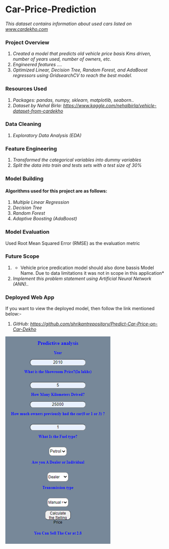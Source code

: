 # Car-Price-Prediction
*This dataset contains information about used cars listed on www.cardekho.com*
### Project Overview
1. *Created a model that predicts old vehicle price basis Kms driven, number of years used, number of owners, etc.*
1. *Engineered features ....*
3. *Optimized Linear, Decision Tree, Random Forest, and AdaBoost regressors using GridsearchCV to reach the best model.*


### Resources Used
1. *Packages: pandas, numpy, sklearn, matplotlib, seaborn*..
1. *Dataset by Nehal Birla: https://www.kaggle.com/nehalbirla/vehicle-dataset-from-cardekho*

### Data Cleaning
1. *Exploratory Data Analysis (EDA)*

### Feature Engineering
1. *Transformed the categorical variables into dummy variables*
2. *Split the data into train and tests sets with a test size of 30%*

### Model Building
#### Algorithms used for this project are as follows:
1. *Multiple Linear Regression*
2. *Decision Tree*
3. *Random Forest*
4. *Adaptive Boosting (AdaBoost)*

### Model Evaluation
Used Root Mean Squared Error (RMSE) as the evaluation metric

### Future Scope
1. * Vehicle price predication model should also done bassis Model Name. Due to data limitations it was not in scope in this application*
2. *Implement this problem statement using Artificial Neural Network (ANN)..*

### Deployed Web App
If you want to view the deployed model, then follow the link mentioned below:-
1. *GitHub: https://github.com/shrikantrepository/Predict-Car-Price-on-Car-Dekho*

![alt text](https://github.com/shrikantrepository/Predict-Car-Price-on-Car-Dekho/blob/master/templates/Capture.PNG)
